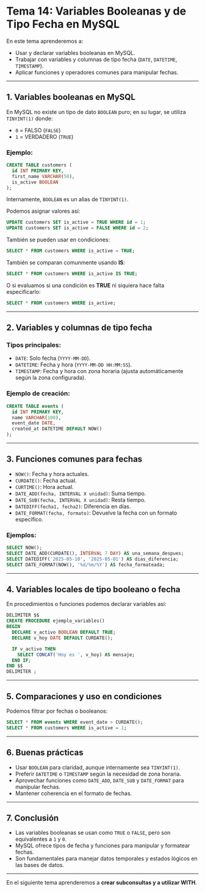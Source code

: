 # **Tema 14: Variables Booleanas y de Tipo Fecha en MySQL**

En este tema aprenderemos a:

- Usar y declarar variables booleanas en MySQL.
- Trabajar con variables y columnas de tipo fecha (`DATE`, `DATETIME`, `TIMESTAMP`).
- Aplicar funciones y operadores comunes para manipular fechas.

---

## **1. Variables booleanas en MySQL**

En MySQL no existe un tipo de dato `BOOLEAN` puro; en su lugar, se utiliza `TINYINT(1)` donde:

- `0` = FALSO (`FALSE`)
- `1` = VERDADERO (`TRUE`)

### **Ejemplo:**

```sql
CREATE TABLE customers (
  id INT PRIMARY KEY,
  first_name VARCHAR(50),
  is_active BOOLEAN
);
```

Internamente, `BOOLEAN` es un alias de `TINYINT(1)`.

Podemos asignar valores así:

```sql
UPDATE customers SET is_active = TRUE WHERE id = 1;
UPDATE customers SET is_active = FALSE WHERE id = 2;
```

También se pueden usar en condiciones:

```sql
SELECT * FROM customers WHERE is_active = TRUE;
```

También se comparan comunmente usando **IS**:

```sql
SELECT * FROM customers WHERE is_active IS TRUE;
```

O si evaluamos si una condición es **TRUE** ni siquiera hace falta especificarlo:

```sql
SELECT * FROM customers WHERE is_active;
```

---

## **2. Variables y columnas de tipo fecha**

### **Tipos principales:**

- `DATE`: Solo fecha (`YYYY-MM-DD`).
- `DATETIME`: Fecha y hora (`YYYY-MM-DD HH:MM:SS`).
- `TIMESTAMP`: Fecha y hora con zona horaria (ajusta automáticamente según la zona configurada).

### **Ejemplo de creación:**

```sql
CREATE TABLE events (
  id INT PRIMARY KEY,
  name VARCHAR(100),
  event_date DATE,
  created_at DATETIME DEFAULT NOW()
);
```

---

## **3. Funciones comunes para fechas**

- `NOW()`: Fecha y hora actuales.
- `CURDATE()`: Fecha actual.
- `CURTIME()`: Hora actual.
- `DATE_ADD(fecha, INTERVAL X unidad)`: Suma tiempo.
- `DATE_SUB(fecha, INTERVAL X unidad)`: Resta tiempo.
- `DATEDIFF(fecha1, fecha2)`: Diferencia en días.
- `DATE_FORMAT(fecha, formato)`: Devuelve la fecha con un formato específico.

### **Ejemplos:**

```sql
SELECT NOW();
SELECT DATE_ADD(CURDATE(), INTERVAL 7 DAY) AS una_semana_despues;
SELECT DATEDIFF('2025-05-10', '2025-05-01') AS dias_diferencia;
SELECT DATE_FORMAT(NOW(), '%d/%m/%Y') AS fecha_formateada;
```

---

## **4. Variables locales de tipo booleano o fecha**

En procedimientos o funciones podemos declarar variables así:

```sql
DELIMITER $$
CREATE PROCEDURE ejemplo_variables()
BEGIN
  DECLARE v_activo BOOLEAN DEFAULT TRUE;
  DECLARE v_hoy DATE DEFAULT CURDATE();

  IF v_activo THEN
    SELECT CONCAT('Hoy es ', v_hoy) AS mensaje;
  END IF;
END $$
DELIMITER ;
```

---

## **5. Comparaciones y uso en condiciones**

Podemos filtrar por fechas o booleanos:

```sql
SELECT * FROM events WHERE event_date > CURDATE();
SELECT * FROM customers WHERE is_active = 1;
```

---

## **6. Buenas prácticas**

- Usar `BOOLEAN` para claridad, aunque internamente sea `TINYINT(1)`.
- Preferir `DATETIME` o `TIMESTAMP` según la necesidad de zona horaria.
- Aprovechar funciones como `DATE_ADD`, `DATE_SUB` y `DATE_FORMAT` para manipular fechas.
- Mantener coherencia en el formato de fechas.

---

## **7. Conclusión**

- Las variables booleanas se usan como `TRUE` o `FALSE`, pero son equivalentes a `1` y `0`.
- MySQL ofrece tipos de fecha y funciones para manipular y formatear fechas.
- Son fundamentales para manejar datos temporales y estados lógicos en las bases de datos.

---

En el siguiente tema aprenderemos a **crear subconsultas y a utilizar WITH**.
